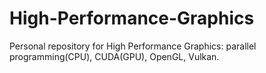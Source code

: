 # High-Performance-Graphics
Personal repository for High Performance Graphics: parallel programming(CPU), CUDA(GPU), OpenGL, Vulkan.
